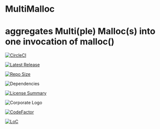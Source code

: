# MultiMalloc
aggregates Multi(ple) Malloc(s) into one invocation of malloc()
==========

[![CircleCI](https://img.shields.io/circleci/build/github/InnovAnon-Inc/MultiMalloc/?color=%23FF1100&logo=InnovAnon%2C%20Inc.&logoColor=%23FF1133&style=plastic)](https://circleci.com/gh/InnovAnon-Inc/MultiMalloc/)

[![Latest Release](https://img.shields.io/github/commits-since/InnovAnon-Inc/MultiMalloc//latest?color=%23FF1100&include_prereleases&logo=InnovAnon%2C%20Inc.&logoColor=%23FF1133&style=plastic)](https://github.com/InnovAnon-Inc/MultiMalloc//releases/latest)

[![Repo Size](https://img.shields.io/github/repo-size/InnovAnon-Inc/MultiMalloc/?color=%23FF1100&logo=InnovAnon%2C%20Inc.&logoColor=%23FF1133&style=plastic)](https://github.com/InnovAnon-Inc/MultiMalloc/)

![Dependencies](https://img.shields.io/librariesio/github/InnovAnon-Inc/MultiMalloc/?color=%23FF1100&style=plastic)

[![License Summary](https://img.shields.io/github/license/InnovAnon-Inc/MultiMalloc/?color=%23FF1100&label=Free%20Code%20for%20a%20Free%20World%21&logo=InnovAnon%2C%20Inc.&logoColor=%23FF1133&style=plastic)](https://tldrlegal.com/license/unlicense#summary)

![Corporate Logo](https://i.imgur.com/UD8y4Is.gif)

[![CodeFactor](https://www.codefactor.io/repository/github/InnovAnon-Inc/MultiMalloc/badge)](https://www.codefactor.io/repository/github/InnovAnon-Inc/MultiMalloc/)

[![LoC](https://tokei.rs/b1/github/InnovAnon-Inc/MultiMalloc/?category=code)](https://github.com/InnovAnon-Inc/MultiMalloc/)

